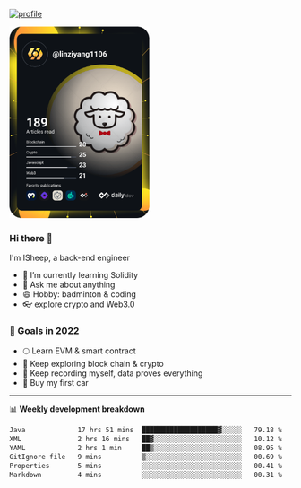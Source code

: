 [![profile](http://img.codelin.xyz/hello-im-isheep.svg)](https://www.calligrapher.ai/)

<a href="https://app.daily.dev/linziyang1106"><img src="/devcard.png" width="250" alt="ISheep's Dev Card"/></a>

### Hi there 🐏

I'm ISheep, a back-end engineer

- 🔭 I’m currently learning Solidity
- 💬 Ask me about anything
- 😄 Hobby: badminton & coding
- 👓 explore crypto and Web3.0

### 🚀 Goals in 2022
+ 🌕 Learn EVM & smart contract
+ 🤔 Keep exploring block chain & crypto
+ 🐏 Keep recording myself, data proves everything
+ 🚗 Buy my first car

-------

📊 **Weekly development breakdown**
<!--START_SECTION:waka-->

```text
Java             17 hrs 51 mins  ███████████████████▓░░░░░   79.18 %
XML              2 hrs 16 mins   ██▓░░░░░░░░░░░░░░░░░░░░░░   10.12 %
YAML             2 hrs 1 min     ██▒░░░░░░░░░░░░░░░░░░░░░░   08.95 %
GitIgnore file   9 mins          ▒░░░░░░░░░░░░░░░░░░░░░░░░   00.69 %
Properties       5 mins          ░░░░░░░░░░░░░░░░░░░░░░░░░   00.41 %
Markdown         4 mins          ░░░░░░░░░░░░░░░░░░░░░░░░░   00.31 %
```

<!--END_SECTION:waka-->
